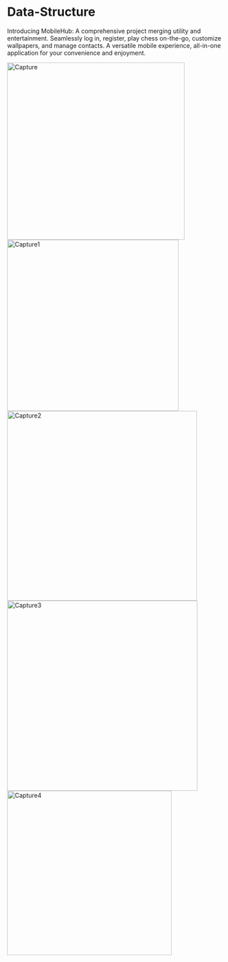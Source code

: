 # Data-Structure
Introducing MobileHub: A comprehensive project merging utility and entertainment. Seamlessly log in, register, play chess on-the-go, customize wallpapers, and manage contacts. A versatile mobile experience, all-in-one application for your convenience and enjoyment.


<img width="413" alt="Capture" src="https://github.com/ZeeshanJumabhoy/Multi-App-Mobile-DS-Project/assets/104393686/9b3090b4-9036-4d2d-84d7-38645288222b">
<img width="399" alt="Capture1" src="https://github.com/ZeeshanJumabhoy/Multi-App-Mobile-DS-Project/assets/104393686/dd2ab580-ba1a-4792-bf1e-1076b9697445">
<img width="442" alt="Capture2" src="https://github.com/ZeeshanJumabhoy/Multi-App-Mobile-DS-Project/assets/104393686/a6592576-6667-45df-b7c4-abc55ea35f80">
<img width="443" alt="Capture3" src="https://github.com/ZeeshanJumabhoy/Multi-App-Mobile-DS-Project/assets/104393686/ba23e794-d534-440b-9119-4082bf07159b">
<img width="383" alt="Capture4" src="https://github.com/ZeeshanJumabhoy/Multi-App-Mobile-DS-Project/assets/104393686/1ee262c4-061a-485a-b9e1-759e5b09c871">
